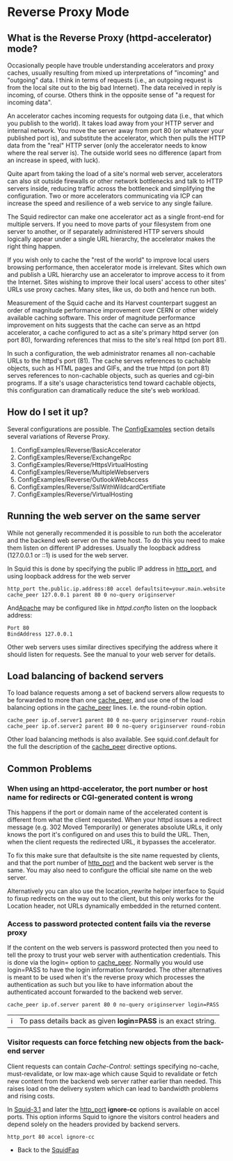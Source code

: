 # Reverse Proxy Mode

## What is the Reverse Proxy (httpd-accelerator) mode?

Occasionally people have trouble understanding accelerators and proxy
caches, usually resulting from mixed up interpretations of "incoming"
and "outgoing" data. I think in terms of requests (i.e., an outgoing
request is from the local site out to the big bad Internet). The data
received in reply is incoming, of course. Others think in the opposite
sense of "a request for incoming data".

An accelerator caches incoming requests for outgoing data (i.e., that
which you publish to the world). It takes load away from your HTTP
server and internal network. You move the server away from port 80 (or
whatever your published port is), and substitute the accelerator, which
then pulls the HTTP data from the "real" HTTP server (only the
accelerator needs to know where the real server is). The outside world
sees no difference (apart from an increase in speed, with luck).

Quite apart from taking the load of a site's normal web server,
accelerators can also sit outside firewalls or other network bottlenecks
and talk to HTTP servers inside, reducing traffic across the bottleneck
and simplifying the configuration. Two or more accelerators
communicating via ICP can increase the speed and resilience of a web
service to any single failure.

The Squid redirector can make one accelerator act as a single front-end
for multiple servers. If you need to move parts of your filesystem from
one server to another, or if separately administered HTTP servers should
logically appear under a single URL hierarchy, the accelerator makes the
right thing happen.

If you wish only to cache the "rest of the world" to improve local users
browsing performance, then accelerator mode is irrelevant. Sites which
own and publish a URL hierarchy use an accelerator to improve access to
it from the Internet. Sites wishing to improve their local users' access
to other sites' URLs use proxy caches. Many sites, like us, do both and
hence run both.

Measurement of the Squid cache and its Harvest counterpart suggest an
order of magnitude performance improvement over CERN or other widely
available caching software. This order of magnitude performance
improvement on hits suggests that the cache can serve as an httpd
accelerator, a cache configured to act as a site's primary httpd server
(on port 80), forwarding references that miss to the site's real httpd
(on port 81).

In such a configuration, the web administrator renames all non-cachable
URLs to the httpd's port (81). The cache serves references to cachable
objects, such as HTML pages and GIFs, and the true httpd (on port 81)
serves references to non-cachable objects, such as queries and cgi-bin
programs. If a site's usage characteristics tend toward cachable
objects, this configuration can dramatically reduce the site's web
workload.

## How do I set it up?

Several configurations are possible. The
[ConfigExamples](/ConfigExamples)
section details several variations of Reverse Proxy.

1.  ConfigExamples/Reverse/BasicAccelerator
2.  ConfigExamples/Reverse/ExchangeRpc
3.  ConfigExamples/Reverse/HttpsVirtualHosting
4.  ConfigExamples/Reverse/MultipleWebservers
5.  ConfigExamples/Reverse/OutlookWebAccess
6.  ConfigExamples/Reverse/SslWithWildcardCertifiate
7.  ConfigExamples/Reverse/VirtualHosting

## Running the web server on the same server

While not generally recommended it is possible to run both the
accelerator and the backend web server on the same host. To do this you
need to make them listen on different IP addresses. Usually the loopback
address (127.0.0.1 or ::1) is used for the web server.

In Squid this is done by specifying the public IP address in
[http_port](http://www.squid-cache.org/Doc/config/http_port), and
using loopback address for the web server

    http_port the.public.ip.address:80 accel defaultsite=your.main.website
    cache_peer 127.0.0.1 parent 80 0 no-query originserver

And[Apache](http://www.apache.org/) may be configured like in
*httpd.conf*to listen on the loopback address:

    Port 80
    BindAddress 127.0.0.1

Other web servers uses similar directives specifying the address where
it should listen for requests. See the manual to your web server for
details.

## Load balancing of backend servers

To load balance requests among a set of backend servers allow requests
to be forwarded to more than one
[cache_peer](http://www.squid-cache.org/Doc/config/cache_peer), and
use one of the load balancing options in the
[cache_peer](http://www.squid-cache.org/Doc/config/cache_peer) lines.
I.e. the round-robin option.

    cache_peer ip.of.server1 parent 80 0 no-query originserver round-robin
    cache_peer ip.of.server2 parent 80 0 no-query originserver round-robin

Other load balancing methods is also available. See squid.conf.default
for the full the description of the
[cache_peer](http://www.squid-cache.org/Doc/config/cache_peer)
directive options.

## Common Problems

### When using an httpd-accelerator, the port number or host name for redirects or CGI-generated content is wrong

This happens if the port or domain name of the accelerated content is
different from what the client requested. When your httpd issues a
redirect message (e.g. 302 Moved Temporarily) or generates absolute
URLs, it only knows the port it's configured on and uses this to build
the URL. Then, when the client requests the redirected URL, it bypasses
the accelerator.

To fix this make sure that defaultsite is the site name requested by
clients, and that the port number of
[http_port](http://www.squid-cache.org/Doc/config/http_port) and the
backent web server is the same. You may also need to configure the
official site name on the web server.

Alternatively you can also use the location_rewrite helper interface to
Squid to fixup redirects on the way out to the client, but this only
works for the Location header, not URLs dynamically embedded in the
returned content.

### Access to password protected content fails via the reverse proxy

If the content on the web servers is password protected then you need to
tell the proxy to trust your web server with authentication credentials.
This is done via the login= option to
[cache_peer](http://www.squid-cache.org/Doc/config/cache_peer).
Normally you would use login=PASS to have the login information
forwarded. The other alternatives is meant to be used when it's the
reverse proxy which processes the authentication as such but you like to
have information about the authenticated account forwarded to the
backend web server.

    cache_peer ip.of.server parent 80 0 no-query originserver login=PASS

|                                                                        |                                                                  |
| ---------------------------------------------------------------------- | ---------------------------------------------------------------- |
| ℹ️ | To pass details back as given **login=PASS** is an exact string. |

### Visitor requests can force fetching new objects from the back-end server

Client requests can contain *Cache-Control:* settings specifying
no-cache, must-revalidate, or low max-age which cause Squid to
revalidate or fetch new content from the backend web server rather
earlier than needed. This raises load on the delivery system which can
lead to bandwidth problems and rising costs.

In
[Squid-3.1](/Releases/Squid-3.1)
and later the
[http_port](http://www.squid-cache.org/Doc/config/http_port)
**ignore-cc** options is available on accel ports. This option informs
Squid to ignore the visitors control headers and depend solely on the
headers provided by backend servers.

    http_port 80 accel ignore-cc

  - Back to the
    [SquidFaq](/SquidFaq)

